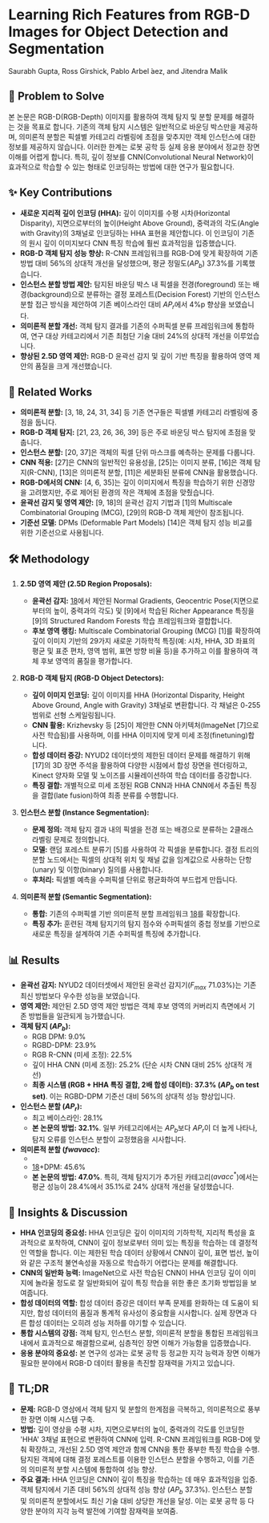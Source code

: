# Learning Rich Features from RGB-D Images for Object Detection and Segmentation
Saurabh Gupta, Ross Girshick, Pablo Arbel ́aez, and Jitendra Malik

## 🧩 Problem to Solve
본 논문은 RGB-D(RGB-Depth) 이미지를 활용하여 객체 탐지 및 분할 문제를 해결하는 것을 목표로 합니다. 기존의 객체 탐지 시스템은 일반적으로 바운딩 박스만을 제공하며, 의미론적 분할은 픽셀별 카테고리 라벨링에 초점을 맞추지만 객체 인스턴스에 대한 정보를 제공하지 않습니다. 이러한 한계는 로봇 공학 등 실제 응용 분야에서 정교한 장면 이해를 어렵게 합니다. 특히, 깊이 정보를 CNN(Convolutional Neural Network)이 효과적으로 학습할 수 있는 형태로 인코딩하는 방법에 대한 연구가 필요합니다.

## ✨ Key Contributions
*   **새로운 지리적 깊이 인코딩 (HHA):** 깊이 이미지를 수평 시차(Horizontal Disparity), 지면으로부터의 높이(Height Above Ground), 중력과의 각도(Angle with Gravity)의 3채널로 인코딩하는 HHA 표현을 제안합니다. 이 인코딩이 기존의 원시 깊이 이미지보다 CNN 특징 학습에 훨씬 효과적임을 입증했습니다.
*   **RGB-D 객체 탐지 성능 향상:** R-CNN 프레임워크를 RGB-D에 맞게 확장하여 기존 방법 대비 56%의 상대적 개선을 달성했으며, 평균 정밀도($AP_{b}$) 37.3%를 기록했습니다.
*   **인스턴스 분할 방법 제안:** 탐지된 바운딩 박스 내 픽셀을 전경(foreground) 또는 배경(background)으로 분류하는 결정 포레스트(Decision Forest) 기반의 인스턴스 분할 접근 방식을 제안하여 기존 베이스라인 대비 $AP_{r}$에서 4%p 향상을 보였습니다.
*   **의미론적 분할 개선:** 객체 탐지 결과를 기존의 수퍼픽셀 분류 프레임워크에 통합하여, 연구 대상 카테고리에서 기존 최첨단 기술 대비 24%의 상대적 개선을 이루었습니다.
*   **향상된 2.5D 영역 제안:** RGB-D 윤곽선 감지 및 깊이 기반 특징을 활용하여 영역 제안의 품질을 크게 개선했습니다.

## 📎 Related Works
*   **의미론적 분할:** [3, 18, 24, 31, 34] 등 기존 연구들은 픽셀별 카테고리 라벨링에 중점을 둡니다.
*   **RGB-D 객체 탐지:** [21, 23, 26, 36, 39] 등은 주로 바운딩 박스 탐지에 초점을 맞춥니다.
*   **인스턴스 분할:** [20, 37]은 객체의 픽셀 단위 마스크를 예측하는 문제를 다룹니다.
*   **CNN 적용:** [27]은 CNN의 일반적인 유용성을, [25]는 이미지 분류, [16]은 객체 탐지(R-CNN), [13]은 의미론적 분할, [11]은 세분화된 분류에 CNN을 활용했습니다.
*   **RGB-D에서의 CNN:** [4, 6, 35]는 깊이 이미지에서 특징을 학습하기 위한 신경망을 고려했지만, 주로 제어된 환경의 작은 객체에 초점을 맞췄습니다.
*   **윤곽선 감지 및 영역 제안:** [9, 18]의 윤곽선 감지 기법과 [1]의 Multiscale Combinatorial Grouping (MCG), [29]의 RGB-D 객체 제안이 참조됩니다.
*   **기준선 모델:** DPMs (Deformable Part Models) [14]은 객체 탐지 성능 비교를 위한 기준선으로 사용됩니다.

## 🛠️ Methodology
1.  **2.5D 영역 제안 (2.5D Region Proposals):**
    *   **윤곽선 감지:** [18]에서 제안된 Normal Gradients, Geocentric Pose(지면으로부터의 높이, 중력과의 각도) 및 [9]에서 학습된 Richer Appearance 특징을 [9]의 Structured Random Forests 학습 프레임워크와 결합합니다.
    *   **후보 영역 랭킹:** Multiscale Combinatorial Grouping (MCG) [1]를 확장하여 깊이 이미지 기반의 29가지 새로운 기하학적 특징(예: 시차, HHA, 3D 좌표의 평균 및 표준 편차, 영역 범위, 표면 방향 비율 등)을 추가하고 이를 활용하여 객체 후보 영역의 품질을 평가합니다.

2.  **RGB-D 객체 탐지 (RGB-D Object Detectors):**
    *   **깊이 이미지 인코딩:** 깊이 이미지를 HHA (Horizontal Disparity, Height Above Ground, Angle with Gravity) 3채널로 변환합니다. 각 채널은 0-255 범위로 선형 스케일링됩니다.
    *   **CNN 활용:** Krizhevsky 등 [25]이 제안한 CNN 아키텍처(ImageNet [7]으로 사전 학습됨)를 사용하며, 이를 HHA 이미지에 맞게 미세 조정(finetuning)합니다.
    *   **합성 데이터 증강:** NYUD2 데이터셋의 제한된 데이터 문제를 해결하기 위해 [17]의 3D 장면 주석을 활용하여 다양한 시점에서 합성 장면을 렌더링하고, Kinect 양자화 모델 및 노이즈를 시뮬레이션하여 학습 데이터를 증강합니다.
    *   **특징 결합:** 개별적으로 미세 조정된 RGB CNN과 HHA CNN에서 추출된 특징을 결합(late fusion)하여 최종 분류를 수행합니다.

3.  **인스턴스 분할 (Instance Segmentation):**
    *   **문제 정의:** 객체 탐지 결과 내의 픽셀을 전경 또는 배경으로 분류하는 2클래스 라벨링 문제로 정의합니다.
    *   **모델:** 랜덤 포레스트 분류기 [5]를 사용하여 각 픽셀을 분류합니다. 결정 트리의 분할 노드에서는 픽셀의 상대적 위치 및 채널 값을 임계값으로 사용하는 단항(unary) 및 이항(binary) 질의를 사용합니다.
    *   **후처리:** 픽셀별 예측을 수퍼픽셀 단위로 평균화하여 부드럽게 만듭니다.

4.  **의미론적 분할 (Semantic Segmentation):**
    *   **통합:** 기존의 수퍼픽셀 기반 의미론적 분할 프레임워크 [18]를 확장합니다.
    *   **특징 추가:** 훈련된 객체 탐지기의 탐지 점수와 수퍼픽셀의 중첩 정보를 기반으로 새로운 특징을 설계하여 기존 수퍼픽셀 특징에 추가합니다.

## 📊 Results
*   **윤곽선 감지:** NYUD2 데이터셋에서 제안된 윤곽선 감지기($F_{max}$ 71.03%)는 기존 최신 방법보다 우수한 성능을 보였습니다.
*   **영역 제안:** 제안된 2.5D 영역 제안 방법은 객체 후보 영역의 커버리지 측면에서 기존 방법들을 일관되게 능가했습니다.
*   **객체 탐지 ($AP_{b}$):**
    *   RGB DPM: 9.0%
    *   RGBD-DPM: 23.9%
    *   RGB R-CNN (미세 조정): 22.5%
    *   깊이 HHA CNN (미세 조정): 25.2% (단순 시차 CNN 대비 25% 상대적 개선)
    *   **최종 시스템 (RGB + HHA 특징 결합, 2배 합성 데이터): 37.3% ($AP_{b}$ on test set)**. 이는 RGBD-DPM 기준선 대비 56%의 상대적 성능 향상입니다.
*   **인스턴스 분할 ($AP_{r}$):**
    *   최고 베이스라인: 28.1%
    *   **본 논문의 방법: 32.1%**. 일부 카테고리에서는 $AP_{b}$보다 $AP_{r}$이 더 높게 나타나, 탐지 오류를 인스턴스 분할이 교정했음을 시사합니다.
*   **의미론적 분할 ($fwavacc$):**
    *   [18]: 45.2%
    *   [18]+DPM: 45.6%
    *   **본 논문의 방법: 47.0%**. 특히, 객체 탐지기가 추가된 카테고리($avacc^{*}$)에서는 평균 성능이 28.4%에서 35.1%로 24% 상대적 개선을 달성했습니다.

## 🧠 Insights & Discussion
*   **HHA 인코딩의 중요성:** HHA 인코딩은 깊이 이미지의 기하학적, 지리적 특성을 효과적으로 포착하여, CNN이 깊이 정보로부터 의미 있는 특징을 학습하는 데 결정적인 역할을 합니다. 이는 제한된 학습 데이터 상황에서 CNN이 깊이, 표면 법선, 높이와 같은 구조적 불연속성을 자동으로 학습하기 어렵다는 문제를 해결합니다.
*   **CNN의 일반화 능력:** ImageNet으로 사전 학습된 CNN이 HHA 인코딩 깊이 이미지에 놀라울 정도로 잘 일반화되어 깊이 특징 학습을 위한 좋은 초기화 방법임을 보여줍니다.
*   **합성 데이터의 역할:** 합성 데이터 증강은 데이터 부족 문제를 완화하는 데 도움이 되지만, 합성 데이터의 품질과 통계적 유사성이 중요함을 시사합니다. 실제 장면과 다른 합성 데이터는 오히려 성능 저하를 야기할 수 있습니다.
*   **통합 시스템의 강점:** 객체 탐지, 인스턴스 분할, 의미론적 분할을 통합된 프레임워크 내에서 효과적으로 해결함으로써, 심층적인 장면 이해가 가능함을 입증했습니다.
*   **응용 분야의 중요성:** 본 연구의 성과는 로봇 공학 등 정교한 지각 능력과 장면 이해가 필요한 분야에서 RGB-D 데이터 활용을 촉진할 잠재력을 가지고 있습니다.

## 📌 TL;DR
*   **문제:** RGB-D 영상에서 객체 탐지 및 분할의 한계점을 극복하고, 의미론적으로 풍부한 장면 이해 시스템 구축.
*   **방법:** 깊이 영상을 수평 시차, 지면으로부터의 높이, 중력과의 각도를 인코딩한 'HHA' 3채널 표현으로 변환하여 CNN에 입력. R-CNN 프레임워크를 RGB-D에 맞춰 확장하고, 개선된 2.5D 영역 제안과 함께 CNN을 통한 풍부한 특징 학습을 수행. 탐지된 객체에 대해 결정 포레스트를 이용한 인스턴스 분할을 수행하고, 이를 기존의 의미론적 분할 시스템에 통합하여 성능 향상.
*   **주요 결과:** HHA 인코딩은 CNN이 깊이 특징을 학습하는 데 매우 효과적임을 입증. 객체 탐지에서 기존 대비 56%의 상대적 성능 향상 ($AP_{b}$ 37.3%). 인스턴스 분할 및 의미론적 분할에서도 최신 기술 대비 상당한 개선을 달성. 이는 로봇 공학 등 다양한 분야의 지각 능력 발전에 기여할 잠재력을 보여줌.